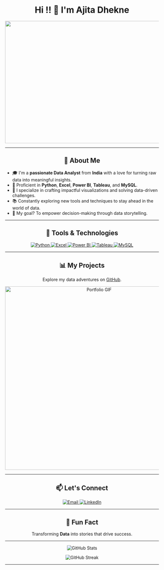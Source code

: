 <h1 align="center">Hi !! 👋 I'm Ajita Dhekne</h1>

<p align="center">
  <img src="https://user-images.githubusercontent.com/89764162/216025420-8abe7bc6-0085-46a9-b5e8-27779e5f7a00.gif" width="600" height="400"/>
</p>

---

<h2 align="center">🚀 About Me</h2>

- 🎓 I'm a **passionate Data Analyst** from **India** with a love for turning raw data into meaningful insights.  
- 🧠 Proficient in **Python**, **Excel**, **Power BI**, **Tableau**, and **MySQL**.  
- 🌟 I specialize in crafting impactful visualizations and solving data-driven challenges.  
- 📚 Constantly exploring new tools and techniques to stay ahead in the world of data.  
- 🎯 My goal? To empower decision-making through data storytelling.

---

<h2 align="center">🔧 Tools & Technologies</h2>

<p align="center">
  <a href="https://www.python.org/" target="_blank" rel="noreferrer">
    <img src="https://img.icons8.com/color/48/000000/python--v1.png" alt="Python"/>
  </a>
  <a href="https://www.microsoft.com/en-us/microsoft-365/excel" target="_blank" rel="noreferrer">
    <img src="https://img.icons8.com/color/48/000000/microsoft-excel-2019--v1.png" alt="Excel"/>
  </a>
  <a href="https://powerbi.microsoft.com/" target="_blank" rel="noreferrer">
    <img src="https://img.icons8.com/color/48/000000/power-bi.png" alt="Power BI"/>
  </a>
  <a href="https://www.tableau.com/" target="_blank" rel="noreferrer">
    <img src="https://img.icons8.com/color/48/000000/tableau-software.png" alt="Tableau"/>
  </a>
  <a href="https://www.mysql.com/" target="_blank" rel="noreferrer">
    <img src="https://img.icons8.com/color/48/000000/mysql-logo.png" alt="MySQL"/>
  </a>
  
  
</p>

---

<h2 align="center">📊 My Projects</h2>

<p align="center">
  Explore my data adventures on <a href="https://github.com/ajita12334?tab=repositories">GitHub</a>.
</p>

<p align="center">
  <img src="https://i.pinimg.com/originals/5c/c8/72/5cc872d4469b89084a1ac53701ab1a63.gif" alt="Portfolio GIF" width="600"/>
</p>

---

<h2 align="center">📫 Let's Connect</h2>

<p align="center">
  <a href="mailto:dhekneajita@gmail.com">
    <img src="https://img.icons8.com/fluency/48/000000/gmail-new.png" alt="Email"/>
  </a>
  <a href="https://www.linkedin.com/in/ajita-dhekne-042a5922a/" target="_blank">
    <img src="https://img.icons8.com/color/48/000000/linkedin.png" alt="LinkedIn"/>
  </a>
 
</p>

---

<h2 align="center">🌟 Fun Fact</h2>

<p align="center">
  Transforming <strong>Data</strong> into stories that drive success.
</p>

---

<p align="center">
  <img align="center" src="https://github-readme-stats.vercel.app/api?username=ajita12334&show_icons=true&theme=radical" alt="GitHub Stats" />
</p>

<p align="center">
  <img align="center" src="https://github-readme-streak-stats.herokuapp.com/?user=ajita12334&theme=radical" alt="GitHub Streak" />
</p>

---

